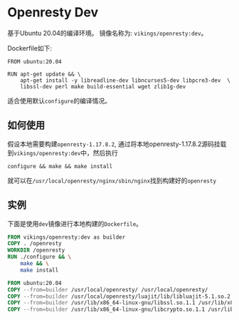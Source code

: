 # Openresty Dev

基于Ubuntu 20.04的编译环境。 镜像名称为: `vikings/openresty:dev`。

Dockerfile如下:

```
FROM ubuntu:20.04

RUN apt-get update && \
    apt-get install -y libreadline-dev libncurses5-dev libpcre3-dev  \
    libssl-dev perl make build-essential wget zlib1g-dev
```

适合使用默认`configure`的编译情况。

## 如何使用

假设本地需要构建`openresty-1.17.8.2`, 通过将本地openresty-1.17.8.2源码挂载到`vikings/openresty:dev`中，然后执行
```shell
configure && make && make install
```
就可以在`/usr/local/openresty/nginx/sbin/nginx`找到构建好的`openresty`

## 实例

下面是使用`dev`镜像进行本地构建的`Dockerfile`。

```Dockerfile
FROM vikings/openresty:dev as builder
COPY . /openresty
WORKDIR /openresty
RUN ./configure && \
    make && \
    make install

FROM ubuntu:20.04
COPY --from=builder /usr/local/openresty/ /usr/local/openresty/
COPY --from=builder /usr/local/openresty/luajit/lib/libluajit-5.1.so.2.1.0 /usr/local/openresty/luajit/lib/libluajit-5.1.so.2
COPY --from=builder /usr/lib/x86_64-linux-gnu/libssl.so.1.1 /usr/lib/x86_64-linux-gnu/libssl.so.1.1
COPY --from=builder /usr/lib/x86_64-linux-gnu/libcrypto.so.1.1 /usr/lib/x86_64-linux-gnu/libcrypto.so.1.1
```